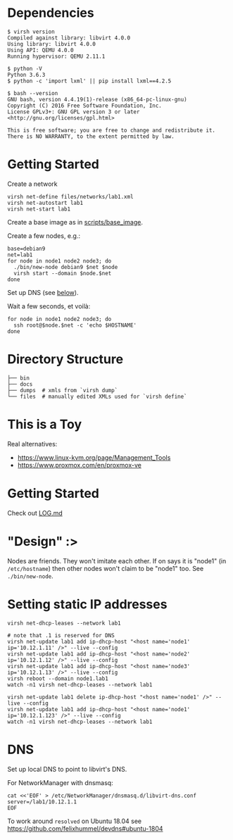 # Dependencies
```
$ virsh version 
Compiled against library: libvirt 4.0.0
Using library: libvirt 4.0.0
Using API: QEMU 4.0.0
Running hypervisor: QEMU 2.11.1

$ python -V
Python 3.6.3
$ python -c 'import lxml' || pip install lxml==4.2.5

$ bash --version
GNU bash, version 4.4.19(1)-release (x86_64-pc-linux-gnu)
Copyright (C) 2016 Free Software Foundation, Inc.
License GPLv3+: GNU GPL version 3 or later <http://gnu.org/licenses/gpl.html>

This is free software; you are free to change and redistribute it.
There is NO WARRANTY, to the extent permitted by law.
```


# Getting Started
Create a network
```
virsh net-define files/networks/lab1.xml
virsh net-autostart lab1
virsh net-start lab1
```

Create a base image as in [scripts/base_image](scripts/base_image).

Create a few nodes, e.g.:
```
base=debian9
net=lab1
for node in node1 node2 node3; do
  ./bin/new-node debian9 $net $node
  virsh start --domain $node.$net
done
```

Set up DNS (see [below](#DNS)).

Wait a few seconds, et voilà:
```
for node in node1 node2 node3; do
  ssh root@$node.$net -c 'echo $HOSTNAME'
done
```


# Directory Structure
```
├── bin
├── docs
├── dumps  # xmls from `virsh dump`
└── files  # manually edited XMLs used for `virsh define`
```


# This is a Toy
Real alternatives:

- https://www.linux-kvm.org/page/Management_Tools
- https://www.proxmox.com/en/proxmox-ve

# Getting Started
Check out [LOG.md](LOG.md)


# "Design" :>
Nodes are friends. They won't imitate each other. If on says it is "node1"
(in `/etc/hostname`) then other nodes won't claim to be "node1" too. See
`./bin/new-node`.


# Setting static IP addresses
```
virsh net-dhcp-leases --network lab1

# note that .1 is reserved for DNS
virsh net-update lab1 add ip-dhcp-host "<host name='node1' ip='10.12.1.11' />" --live --config
virsh net-update lab1 add ip-dhcp-host "<host name='node2' ip='10.12.1.12' />" --live --config
virsh net-update lab1 add ip-dhcp-host "<host name='node3' ip='10.12.1.13' />" --live --config
virsh reboot --domain node1.lab1
watch -n1 virsh net-dhcp-leases --network lab1

virsh net-update lab1 delete ip-dhcp-host "<host name='node1' />" --live --config
virsh net-update lab1 add ip-dhcp-host "<host name='node1' ip='10.12.1.123' />" --live --config
watch -n1 virsh net-dhcp-leases --network lab1
```


# DNS
Set up local DNS to point to libvirt's DNS.

For NetworkManager with dnsmasq:
```
cat <<'EOF' > /etc/NetworkManager/dnsmasq.d/libvirt-dns.conf
server=/lab1/10.12.1.1
EOF
```

To work around `resolved` on Ubuntu 18.04 see https://github.com/felixhummel/devdns#ubuntu-1804

